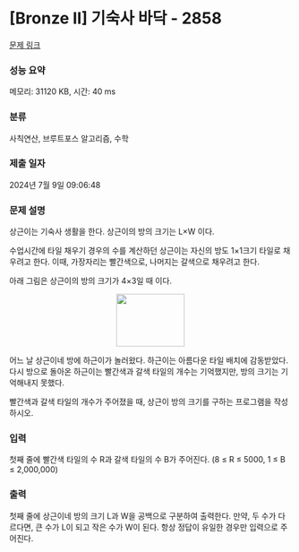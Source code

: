 # [Bronze II] 기숙사 바닥 - 2858 

[문제 링크](https://www.acmicpc.net/problem/2858) 

### 성능 요약

메모리: 31120 KB, 시간: 40 ms

### 분류

사칙연산, 브루트포스 알고리즘, 수학

### 제출 일자

2024년 7월 9일 09:06:48

### 문제 설명

<p>상근이는 기숙사 생활을 한다. 상근이의 방의 크기는 L×W 이다.</p>

<p>수업시간에 타일 채우기 경우의 수를 계산하던 상근이는 자신의 방도 1×1크기 타일로 채우려고 한다. 이때, 가장자리는 빨간색으로, 나머지는 갈색으로 채우려고 한다.</p>

<p>아래 그림은 상근이의 방의 크기가 4×3일 때 이다.</p>

<p style="text-align: center;"><img alt="" src="https://upload.acmicpc.net/4600f2e6-6349-4c85-b3c9-e6f3a8e3f79a/-/preview/" style="width: 122px; height: 94px;"></p>

<p>어느 날 상근이네 방에 하근이가 놀러왔다. 하근이는 아름다운 타일 배치에 감동받았다. 다시 방으로 돌아온 하근이는 빨간색과 갈색 타일의 개수는 기억했지만, 방의 크기는 기억해내지 못했다.</p>

<p>빨간색과 갈색 타일의 개수가 주어졌을 때, 상근이 방의 크기를 구하는 프로그램을 작성하시오.</p>

### 입력 

 <p>첫째 줄에 빨간색 타일의 수 R과 갈색 타일의 수 B가 주어진다. (8 ≤ R ≤ 5000, 1 ≤ B ≤ 2,000,000)</p>

### 출력 

 <p>첫째 줄에 상근이네 방의 크기 L과 W을 공백으로 구분하여 출력한다. 만약, 두 수가 다르다면, 큰 수가 L이 되고 작은 수가 W이 된다. 항상 정답이 유일한 경우만 입력으로 주어진다.</p>

